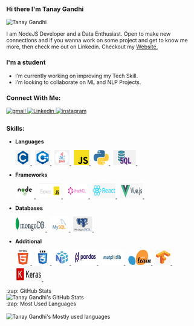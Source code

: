 ### Hi there I'm Tanay Gandhi

<p align="left"> <img src="https://komarev.com/ghpvc/?username=tanay306" alt="Tanay Gandhi" /> </p>
<p>
I am NodeJS Developer and a Data Enthusiast. Open to make new connections and if you wanna work on some project and get to know me more, then check me out on Linkedin.
Checkout my <a href="https://tanay306.github.io" target="_blank">Website.</a></p>

### I'm a student

- I’m currently working on improving my Tech Skill.
- I’m looking to collaborate on ML and NLP Projects.

### Connect With Me:

<a href="mailto:tanaygandhi306@gmail.com?hl=en" target="_blank">
<img src=https://img.shields.io/badge/gmail-%23DC493C.svg?&style=for-the-badge&logo=gmail&logoColor=white alt=gmail style="margin-bottom: 5px;" />
</a>
<a href="https://www.linkedin.com/in/tanaygandhi306/" target="_blank">
<img src=https://img.shields.io/badge/linkedin-%231E77B5.svg?&style=for-the-badge&logo=linkedin&logoColor=white alt=Linkedin style="margin-bottom: 5px;" />
</a>
<a href="https://www.instagram.com/tanay4515/" target="_blank">
<img src=https://img.shields.io/badge/instagram-%23000000.svg?&style=for-the-badge&logo=instagram&logoColor=white alt=instagram style="margin-bottom: 5px;" />
</a>

### Skills:

- **Languages**

  <a href="#">
  <img src="/logo/c.png" alt="C" width="40" height="40"/>
  </a>&nbsp;

  <a href="#">
    <img src="/logo/c++.png" alt="C++" width="40" height="40"/>
  </a>&nbsp;

  <a href="#">
    <img src="/logo/java.png" alt="Java" width="40" height="40"/>
  </a>&nbsp;

  <a href="#">
    <img src="/logo/javascript.png" alt="Javascript" width="40" height="40"/>
  </a>&nbsp;

  <a href="#">
    <img src="/logo/python.svg" alt="Python" width="40" height="40"/>
  </a>&nbsp;

  <a href="#">
    <img src="/logo/sql.png" alt="SQL" width="60" height="40"/>
  </a>&nbsp;

- **Frameworks**

  <a href="#">
    <img src="/logo/node.png" alt="Node" width="50" height="40"/>
  </a>&nbsp;

  <a href="#">
    <img src="/logo/express.png" alt="Express" width="60" height="40"/>
  </a>&nbsp;

  <a href="#">
    <img src="/logo/graphql.png" alt="Graphql" width="60" height="40"/>
  </a>&nbsp;

  <a href="#">
    <img src="/logo/react.png" alt="React" width="60" height="40"/>
  </a>&nbsp;

  <a href="#">
    <img src="/logo/vue.png" alt="Vue" width="60" height="40"/>
  </a>&nbsp;

- **Databases**

  <a href="#">
  <img src="/logo/mongo.png" alt="MongoDB" width="80" height="40"/>
  </a>&nbsp;

  <a href="#">
    <img src="/logo/mysql.png" alt="MySQL" width="50" height="40"/>
  </a>&nbsp;

  <a href="#">
    <img src="/logo/postgre.jpg" alt="PostGreSQL" width="50" height="40"/>
  </a>&nbsp;

- **Additional**

  <a href="#">
  <img src="/logo/html.svg" alt="HTML" width="40" height="40"/>
  </a>&nbsp;

  <a href="#">
    <img src="/logo/css.png" alt="CSS" width="40" height="40"/>
  </a>&nbsp;

  <a href="#">
    <img src="/logo/numpy.png" alt="Numpy" width="40" height="40"/>
  </a>&nbsp;

  <a href="#">
    <img src="/logo/pd.png" alt="Pandas" width="60" height="40"/>
  </a>&nbsp;

  <a href="#">
    <img src="/logo/matplot.jpg" alt="Matplotlib" width="60" height="40"/>
  </a>&nbsp;

  <a href="#">
    <img src="/logo/sklearn.png" alt="Scikit-Learn" width="60" height="40"/>
  </a>&nbsp;

  <a href="#">
    <img src="/logo/tf.png" alt="Tensorflow" width="40" height="40"/>
  </a>&nbsp;

  <a href="#">
    <img src="/logo/keras.png" alt="Keras" width="70" height="40"/>
  </a>&nbsp;

<summary>:zap: GitHub Stats</summary>
<img alt="Tanay Gandhi's GitHub Stats" src="https://github-readme-stats.vercel.app/api?username=tanay306&show_icons=true&hide_border=true" />

<summary>:zap: Most Used Languages</summary><br>
<img alt="Tanay Gandhi's Mostly used languages" src="https://github-readme-stats.vercel.app/api/top-langs/?username=tanay306&layout=compact" />
